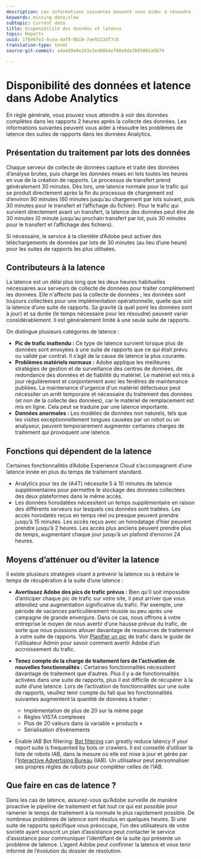 ```yaml
---
description: Les informations suivantes peuvent vous aider à résoudre les problèmes de latence des suites de rapports dans les données Analytics.
keywords: missing data;slow
subtopic: Current data
title: Disponibilité des données et latence
topic: Reports
uuid: 1f0e67e3-6cea-4af8-8b18-7ae9223df7c8
translation-type: tm+mt
source-git-commit: a4a4d9e6e2d3e3ed88b4ef66e9da3b05865a9b79

---
```



# Disponibilité des données et latence dans Adobe Analytics

En règle générale, vous pouvez vous attendre à voir des données complètes dans les rapports 2 heures après la collecte des données. Les informations suivantes peuvent vous aider à résoudre les problèmes de latence des suites de rapports dans les données Analytics.

## Présentation du traitement par lots des données

Chaque serveur de collecte de données capture et traite des données d’analyse brutes, puis charge les données mises en lots toutes les heures en vue de la création de rapports. Le processus de transfert prend généralement 30 minutes. Dès lors, une latence normale pour le trafic qui se produit directement après la fin du processus de chargement est d’environ 90 minutes (60 minutes jusqu’au chargement par lots suivant, puis 30 minutes pour le transfert et l’affichage du fichier). Pour le trafic qui survient directement avant un transfert, la latence des données peut être de 30 minutes (0 minute jusqu’au prochain transfert par lot, puis 30 minutes pour le transfert et l’affichage des fichiers).

Si nécessaire, le service à la clientèle d’Adobe peut activer des téléchargements de données par lots de 30 minutes (au lieu d’une heure) pour les suites de rapports les plus utilisées.

## Contributeurs à la latence

La latence est un délai plus long que les deux heures habituelles nécessaires aux serveurs de collecte de données pour traiter complètement les données. Elle n&#39;affecte pas la collecte de données ; les données sont toujours collectées pour une implémentation opérationnelle, quelle que soit la latence d’une suite de rapports. Sa gravité (à quel point les données sont à jour) et sa durée (le temps nécessaire pour les résoudre) peuvent varier considérablement. Il est généralement limité à une seule suite de rapports.

On distingue plusieurs catégories de latence :

* **Pic de trafic inattendu :** Ce type de latence survient lorsque plus de données sont envoyées à une suite de rapports que ce qui était prévu ou validé par contrat. Il s’agit de la cause de latence la plus courante.
* **Problèmes matériels normaux :** Adobe applique les meilleures stratégies de gestion et de surveillance des centres de données, de redondance des données et de fiabilité du matériel. Le matériel est mis à jour régulièrement et conjointement avec les fenêtres de maintenance publiées. La maintenance d&#39;urgence d&#39;un matériel défectueux peut nécessiter un arrêt temporaire et nécessaire du traitement des données (et non de la collecte des données), car le matériel de remplacement est mis en ligne. Cela peut se traduire par une latence importante.
* **Données anormales :** Les modèles de données non naturels, tels que les visites exceptionnellement longues causées par un robot ou un analyseur, peuvent temporairement augmenter certaines charges de traitement qui provoquent une latence.

## Fonctions qui dépendent de la latence

Certaines fonctionnalités d’Adobe Experience Cloud s’accompagnent d’une latence innée en plus du temps de traitement standard.

* Analytics pour les  de (A4T) nécessite 5 à 10 minutes de latence supplémentaires pour permettre le stockage des données collectées des deux plateformes dans le même accès.
* Les données horodatées nécessitent un temps supplémentaire en raison des différents serveurs sur lesquels ces données sont traitées. Les accès horodatés reçus en temps réel ou presque peuvent prendre jusqu’à 15 minutes. Les accès reçus avec un horodatage d’hier peuvent prendre jusqu’à 2 heures. Les accès plus anciens peuvent prendre plus de temps, augmentant chaque jour jusqu’à un plafond d’environ 24 heures.

## Moyens d’atténuer ou d’éviter la latence

Il existe plusieurs stratégies visant à prévenir la latence ou à réduire le temps de récupération à la suite d’une latence :

* **Avertissez Adobe des pics de trafic prévus :** Bien qu’il soit impossible d’anticiper chaque pic de trafic sur votre site, il peut arriver que vous attendiez une augmentation significative du trafic. Par exemple, une période de vacances particulièrement réussie ou peu après une campagne de grande envergure. Dans ce cas, nous offrons à votre entreprise le moyen de nous avertir d’une hausse prévue du trafic, de sorte que nous puissions allouer davantage de ressources de traitement à votre suite de rapports. Voir [Planifier un pic](/help/admin/c-traffic-management/t-traffic-schedule-spike.md) de trafic dans le guide de l’utilisateur Admin pour savoir comment avertir Adobe d’un accroissement du trafic.
* **Tenez compte de la charge de traitement lors de l’activation de nouvelles fonctionnalités :** Certaines fonctionnalités nécessitent davantage de traitement que d’autres. Plus il y a de fonctionnalités activées dans une suite de rapports, plus il est difficile de récupérer à la suite d’une latence. Lors de l’activation de fonctionnalités sur une suite de rapports, veuillez tenir compte du fait que les fonctionnalités suivantes augmentent la quantité de données à traiter :

   * Implémentation de plus de 20  sur la même page
   * Règles VISTA complexes
   * Plus de 20 valeurs dans la variable « products »
   * Sérialisation d’événements

* Enable IAB Bot filtering: [Bot filtering](/help/admin/admin/bot-removal/bot-removal.md) can greatly reduce latency if your report suite is frequented by bots or crawlers. Il est conseillé d’utiliser la liste de robots IAB, dans la mesure où elle est mise à jour et gérée par l’[Interactive Advertising Bureau](https://www.iab.net/about_the_iab) (IAB). Un utilisateur peut personnaliser ses propres règles de robots pour compléter celles de l’IAB.

## Que faire en cas de latence ?

Dans les cas de latence, assurez-vous qu’Adobe surveille de manière proactive le pipeline de traitement et fait tout ce qui est possible pour ramener le temps de traitement à la normale le plus rapidement possible. De nombreux problèmes de latence sont résolus en quelques heures. Si une suite de rapports spécifique vous préoccupe, l’un des utilisateurs de votre société ayant souscrit un plan d’assistance peut contacter le service d’assistance pour communiquer l’identifiant de la suite qui présente un problème de latence. L’agent Adobe peut confirmer la latence et vous tenir informé de l’évolution du dossier de résolution.
